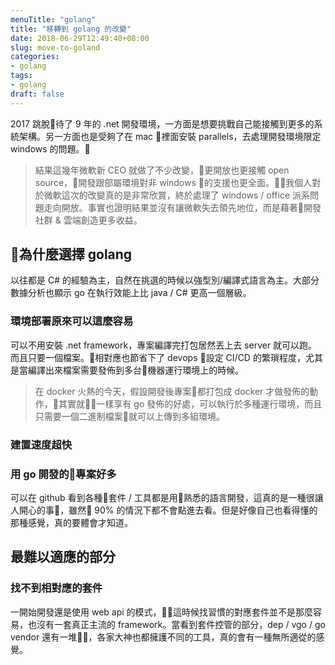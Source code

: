 ```yaml
---
menuTitle: "golang"
title: "移轉到 golang 的改變"
date: 2018-06-29T12:49:40+08:00
slug: move-to-goland
categories:
- golang
tags:
- golang
draft: false
---
```


2017 跳脫待了 9 年的 .net 開發環境，一方面是想要挑戰自己能接觸到更多的系統架構。另一方面也是受夠了在 mac 裡面安裝 parallels，去處理開發環境限定 windows 的問題。

<!--more-->

> 結果這幾年微軟新 CEO 就做了不少改變，更開放也更接觸 open source，開發跟部屬環境對非 windows 的支援也更全面。我個人對於微軟這次的改變真的是非常欣賞，終於處理了 windows / office 派系問題走向開放。事實也證明結果並沒有讓微軟失去領先地位，而是藉著開發社群 & 雲端創造更多收益。

## 為什麼選擇 golang

以往都是 C# 的經驗為主，自然在挑選的時候以強型別/編譯式語言為主。大部分數據分析也顯示 go 在執行效能上比 java / C# 更高一個層級。

### 環境部署原來可以這麼容易

可以不用安裝 .net framework，專案編譯完打包居然丟上去 server 就可以跑。而且只要一個檔案。相對應也節省下了 devops 設定 CI/CD 的繁瑣程度，尤其是當編譯出來檔案需要發佈到多台機器運行環境上的時候。

> 在 docker 火熱的今天，假設開發後專案都打包成 docker 才做發佈的動作，其實就一樣享有 go 發佈的好處，可以執行於多種運行環境，而且只需要一個二進制檔案就可以上傳到多組環境。

### 建置速度超快

### 用 go 開發的專案好多

可以在 github 看到各種套件 / 工具都是用熟悉的語言開發，這真的是一種很讓人開心的事，雖然 90% 的情況下都不會點進去看。但是好像自己也看得懂的那種感覺，真的要體會才知道。

## 最難以適應的部分

### 找不到相對應的套件

一開始開發還是使用 web api 的模式，這時候找習慣的對應套件並不是那麼容易，也沒有一套真正主流的 framework。當看到套件控管的部分，dep / vgo / go vendor 還有一堆，各家大神也都擁護不同的工具，真的會有一種無所適從的感覺。

